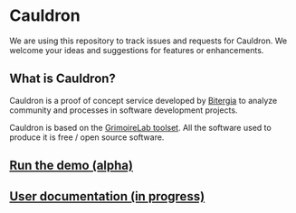 # Cauldron

We are using this repository to track issues and requests for Cauldron. We welcome your ideas and suggestions for features or enhancements.

## What is Cauldron?

Cauldron is a proof of concept service developed by [Bitergia](https://bitergia.com/) to analyze community and processes in software development projects.

Cauldron is based on the [GrimoireLab toolset](https://chaoss.github.io/grimoirelab). All the software used to produce it is free / open source software.

## [Run the demo (alpha)](https://alpha.cauldron.io)

## [User documentation (in progress)](guides/README.md)
